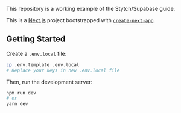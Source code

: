 This repository is a working example of the Stytch/Supabase guide.

This is a [Next.js](https://nextjs.org/) project bootstrapped with [`create-next-app`](https://github.com/vercel/next.js/tree/canary/packages/create-next-app).

## Getting Started

Create a `.env.local` file:

```bash
cp .env.template .env.local
# Replace your keys in new .env.local file
```

Then, run the development server:

```bash
npm run dev
# or
yarn dev
```
